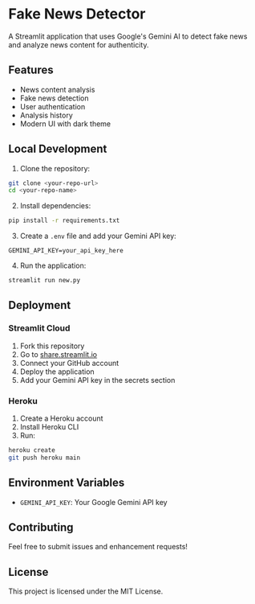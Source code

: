 # Fake News Detector

A Streamlit application that uses Google's Gemini AI to detect fake news and analyze news content for authenticity.

## Features
- News content analysis
- Fake news detection
- User authentication
- Analysis history
- Modern UI with dark theme

## Local Development

1. Clone the repository:
```bash
git clone <your-repo-url>
cd <your-repo-name>
```

2. Install dependencies:
```bash
pip install -r requirements.txt
```

3. Create a `.env` file and add your Gemini API key:
```
GEMINI_API_KEY=your_api_key_here
```

4. Run the application:
```bash
streamlit run new.py
```

## Deployment

### Streamlit Cloud
1. Fork this repository
2. Go to [share.streamlit.io](https://share.streamlit.io/)
3. Connect your GitHub account
4. Deploy the application
5. Add your Gemini API key in the secrets section

### Heroku
1. Create a Heroku account
2. Install Heroku CLI
3. Run:
```bash
heroku create
git push heroku main
```

## Environment Variables
- `GEMINI_API_KEY`: Your Google Gemini API key

## Contributing
Feel free to submit issues and enhancement requests!

## License
This project is licensed under the MIT License.

